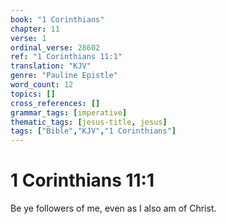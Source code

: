 ```yaml
---
book: "1 Corinthians"
chapter: 11
verse: 1
ordinal_verse: 28602
ref: "1 Corinthians 11:1"
translation: "KJV"
genre: "Pauline Epistle"
word_count: 12
topics: []
cross_references: []
grammar_tags: [imperative]
thematic_tags: [jesus-title, jesus]
tags: ["Bible","KJV","1 Corinthians"]
---
```


# 1 Corinthians 11:1

Be ye followers of me, even as I also am of Christ.
